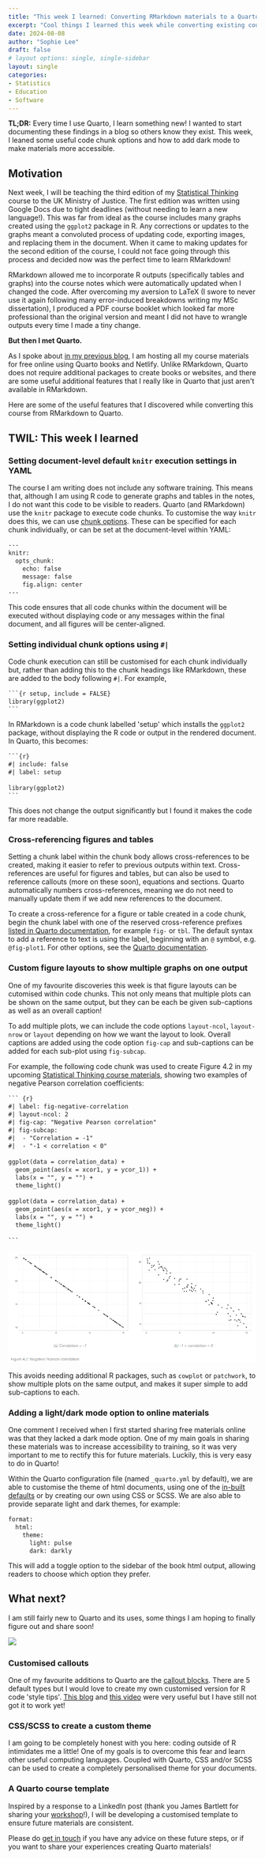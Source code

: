 ```yaml
---
title: "This week I learned: Converting RMarkdown materials to a Quarto book"
excerpt: "Cool things I learned this week while converting existing course materials for Statistical Thinking from RMarkdown to Quarto."
date: 2024-08-08
author: "Sophie Lee"
draft: false
# layout options: single, single-sidebar
layout: single 
categories:
- Statistics
- Education
- Software
---
```


**TL;DR:** Every time I use Quarto, I learn something new! I wanted to start documenting these findings in a blog so others know they exist. This week, I leaned some useful code chunk options and how to add dark mode to make materials more accessible.

## Motivation
Next week, I will be teaching the third edition of my [Statistical Thinking](/courses/9_statistical_thinking/) course to the UK Ministry of Justice. The first edition was written using Google Docs due to tight deadlines (without needing to learn a new language!). This was far from ideal as the course includes many graphs created using the `ggplot2` package in R. Any corrections or updates to the graphs meant a convoluted process of updating code, exporting images, and replacing them in the document. When it came to making updates for the second edition of the course, I could not face going through this process and decided now was the perfect time to learn RMarkdown!

RMarkdown allowed me to incorporate R outputs (specifically tables and graphs) into the course notes which were automatically updated when I changed the code. After overcoming my aversion to LaTeX (I swore to never use it again following many error-induced breakdowns writing my MSc dissertation), I produced a PDF course booklet which looked far more professional than the original version and meant I did not have to wrangle outputs every time I made a tiny change.

**But then I met Quarto.**


As I spoke about [in my previous blog](/blog/quarto_training), I am hosting all my course materials for free online using Quarto books and Netlify. Unlike RMarkdown, Quarto does not require additional packages to create books or websites, and there are some useful additional features that I really like in Quarto that just aren't available in RMarkdown.

Here are some of the useful features that I discovered while converting this course from RMarkdown to Quarto.

## TWIL: This week I learned

### Setting document-level default `knitr` execution settings in YAML
The course I am writing does not include any software training. This means that, although I am using R code to generate graphs and tables in the notes, I do not want this code to be visible to readers. Quarto (and RMarkdown) use the `knitr` package to execute code chunks. To customise the way `knitr` does this, we can use [chunk options](https://yihui.org/knitr/options/). These can be specified for each chunk individually, or can be set at the document-level within YAML:

````
---
knitr:
  opts_chunk: 
    echo: false
    message: false
    fig.align: center
---
````

This code ensures that all code chunks within the document will be executed without displaying code or any messages within the final document, and all figures will be center-aligned.

### Setting individual chunk options using `#|` 
Code chunk execution can still be customised for each chunk individually but, rather than adding this to the chunk headings like RMarkdown, these are added to the body following `#|`. For example,

````
```{r setup, include = FALSE}
library(ggplot2)
```
````

In RMarkdown is a code chunk labelled 'setup' which installs the `ggplot2` package, without displaying the R code or output in the rendered document. In Quarto, this becomes:

````
```{r}
#| include: false
#| label: setup

library(ggplot2)
```
````

This does not change the output significantly but I found it makes the code far more readable. 

### Cross-referencing figures and tables
Setting a chunk label within the chunk body allows cross-references to be created, making it easier to refer to previous outputs within text. Cross-references are useful for figures and tables, but can also be used to reference callouts (more on these soon), equations and sections. Quarto automatically numbers cross-references, meaning we do not need to manually update them if we add new references to the document.

To create a cross-reference for a figure or table created in a code chunk, begin the chunk label with one of the reserved cross-reference prefixes [listed in Quarto documentation](https://quarto.org/docs/authoring/cross-references.html#reserved-prefixes), for example `fig-` or `tbl`. The default syntax to add a reference to text is using the label, beginning with an `@` symbol, e.g. `@fig-plot1`. For other options, see the [Quarto documentation](https://quarto.org/docs/authoring/cross-references.html#references).

### Custom figure layouts to show multiple graphs on one output
One of my favourite discoveries this week is that figure layouts can be cutomised within code chunks. This not only means that multiple plots can be shown on the same output, but they can be each be given sub-captions as well as an overall caption! 

To add multiple plots, we can include the code options `layout-ncol`, `layout-nrow` or `layout` depending on how we want the layout to look. Overall captions are added using the code option `fig-cap` and sub-captions can be added for each sub-plot using `fig-subcap`.

For example, the following code chunk was used to create Figure 4.2 in my upcoming [Statistical Thinking course materials](https://stats-thinking.netlify.app/04_comparisons#identifying-trends-between-two-numeric-variables), showing two examples of negative Pearson correlation coefficients:

````
``` {r}
#| label: fig-negative-correlation
#| layout-ncol: 2
#| fig-cap: "Negative Pearson correlation"
#| fig-subcap:
#|  - "Correlation = -1"
#|  - "-1 < correlation < 0"

ggplot(data = correlation_data) +
  geom_point(aes(x = xcor1, y = ycor_1)) +
  labs(x = "", y = "") +
  theme_light()

ggplot(data = correlation_data) +
  geom_point(aes(x = xcor1, y = ycor_neg)) +
  labs(x = "", y = "") +
  theme_light()

```
````

![](correlation_example.png)

This avoids needing additional R packages, such as `cowplot` or `patchwork`, to show multiple plots on the same output, and makes it super simple to add sub-captions to each.


### Adding a light/dark mode option to online materials
One comment I received when I first started sharing free materials online was that they lacked a dark mode option. One of my main goals in sharing these materials was to increase accessibility to training, so it was very important to me to rectify this for future materials. Luckily, this is very easy to do in Quarto! 

Within the Quarto configuration file (named `_quarto.yml` by default), we are able to customise the theme of html documents, using one of the [in-built defaults](https://bootswatch.com/) or by creating our own using CSS or SCSS. We are also able to provide separate light and dark themes, for example:

````
format:
  html:
    theme: 
      light: pulse
      dark: darkly
````

This will add a toggle option to the sidebar of the book html output, allowing readers to choose which option they prefer.

## What next?
I am still fairly new to Quarto and its uses, some things I am hoping to finally figure out and share soon!

![](https://i.giphy.com/media/v1.Y2lkPTc5MGI3NjExcG04Y2hyNW9icThkbzIyYm9yZ2x2bmdxY3k1Ymk5ODJ2a3p3cGl6MCZlcD12MV9pbnRlcm5hbF9naWZfYnlfaWQmY3Q9Zw/Q8rwlNTcDAU3MuUzd7/giphy.gif)

### Customised callouts 
One of my favourite additions to Quarto are the [callout blocks](https://quarto.org/docs/authoring/callouts.html). There are 5 default types but I would love to create my own customised version for R code 'style tips'. [This blog](https://www.andreashandel.com/posts/2023-06-13-custom-callouts-quarto/) and [this video](https://www.youtube.com/watch?v=DDQO_3R-q74) were very useful but I have still not got it to work yet!

### CSS/SCSS to create a custom theme
I am going to be completely honest with you here: coding outside of R intimidates me a little! One of my goals is to overcome this fear and learn other useful computing languages. Coupled with Quarto, CSS and/or SCSS can be used to create a completely personalised theme for your documents. 

### A Quarto course template
Inspired by a response to a LinkedIn post (thank you James Bartlett for sharing your [workshop](https://bartlettje.github.io/Booktem_demo/)!), I will be developing a customised template to ensure future materials are consistent.

Please do [get in touch](/form/contact) if you have any advice on these future steps, or if you want to share your experiences creating Quarto materials!

